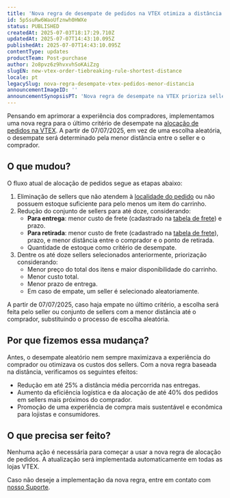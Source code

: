 ```yaml
---
title: 'Nova regra de desempate de pedidos na VTEX otimiza a distância até o comprador'
id: 5pSsuRw6WaoUfznwh0HWXe
status: PUBLISHED
createdAt: 2025-07-03T18:17:29.710Z
updatedAt: 2025-07-07T14:43:10.095Z
publishedAt: 2025-07-07T14:43:10.095Z
contentType: updates
productTeam: Post-purchase
author: 2o8pvz6z9hvxvhSoKAiZzg
slugEN: new-vtex-order-tiebreaking-rule-shortest-distance
locale: pt
legacySlug: nova-regra-desempate-vtex-pedidos-menor-distancia
announcementImageID: ''
announcementSynopsisPT: 'Nova regra de desempate na VTEX prioriza sellers com entregas de menor distância até o comprador.'
---
```


Pensando em aprimorar a experiência dos compradores, implementamos uma nova regra para o último critério de desempate na [alocação de pedidos na VTEX](https://help.vtex.com/pt/tutorial/selecao-de-sellers-white-label--3MemNQ4pKkWCpMdzI27AHa). A partir de 07/07/2025, em vez de uma escolha aleatória, o desempate será determinado pela menor distância entre o seller e o comprador.

## O que mudou?

O fluxo atual de alocação de pedidos segue as etapas abaixo:

1. Eliminação de sellers que não atendem à [localidade do pedido](https://help.vtex.com/pt/tutorial/configurar-a-regionalizacao-de-sellers--32t6wLpQCEnumoh8TjT5fw) ou não possuem estoque suficiente para pelo menos um item do carrinho.
2. Redução do conjunto de sellers para até doze, considerando:
    * **Para entrega**: menor custo de frete (cadastrado na [tabela de frete](https://help.vtex.com/pt/tutorial/planilha-de-frete--tutorials_127)) e prazo.
    * **Para retirada**: menor custo de frete (cadastrado na [tabela de frete](https://help.vtex.com/pt/tutorial/planilha-de-frete--tutorials_127)), prazo, e menor distância entre o comprador e o ponto de retirada.
    * Quantidade de estoque como critério de desempate.
3. Dentre os até doze sellers selecionados anteriormente, priorização considerando:
    * Menor preço do total dos itens e maior disponibilidade do carrinho.
    * Menor custo total.
    * Menor prazo de entrega.
    * Em caso de empate, um seller é selecionado aleatoriamente.

A partir de 07/07/2025, caso haja empate no último critério, a escolha será feita pelo seller ou conjunto de sellers com a menor distância até o comprador, substituindo o processo de escolha aleatória. 

## Por que fizemos essa mudança?

Antes, o desempate aleatório nem sempre maximizava a experiência do comprador ou otimizava os custos dos sellers. Com a nova regra baseada na distância, verificamos os seguintes efeitos:

* Redução em até 25% a distância média percorrida nas entregas.
* Aumento da eficiência logística e da alocação de até 40% dos pedidos em sellers mais próximos do comprador.
* Promoção de uma experiência de compra mais sustentável e econômica para lojistas e consumidores.

## O que precisa ser feito?

Nenhuma ação é necessária para começar a usar a nova regra de alocação de pedidos. A atualização será implementada automaticamente em todas as lojas VTEX. 

Caso não deseje a implementação da nova regra, entre em contato com [nosso Suporte](https://support.vtex.com/hc/pt-br/requests).

